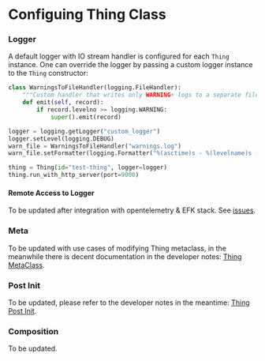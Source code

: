 # Configuing Thing Class

### Logger

A default logger with IO stream handler is configured for each `Thing` instance. One can override the logger by passing a custom logger instance to the `Thing` constructor:

```py title="Custom Logger" linenums="1" hl_lines="12"
class WarningsToFileHandler(logging.FileHandler):
    """Custom handler that writes only WARNING+ logs to a separate file."""
    def emit(self, record):
        if record.levelno >= logging.WARNING:
            super().emit(record)

logger = logging.getLogger("custom_logger")
logger.setLevel(logging.DEBUG)
warn_file = WarningsToFileHandler("warnings.log")
warn_file.setFormatter(logging.Formatter("%(asctime)s - %(levelname)s - %(message)s"))

thing = Thing(id="test-thing", logger=logger)
thing.run_with_http_server(port=9000)
```

#### Remote Access to Logger

To be updated after integration with opentelemetry & EFK stack. See [issues](https://github.com/hololinked-dev/hololinked/issues?q=is%3Aissue%20state%3Aopen%20milestone%3A%22logging%2C%20metrics%20and%20traces%22).

<!--

To stream the logs remotely, specify `remote_access_handler=True` while instantiating the `Thing`.

```py title="Remote Logger" linenums="1"
thing = Thing(id="test-thing", remote_accessible_logger=True)
thing.run_with_http_server(port=9000)
```

or while defining the `Thing` class:

```py title="Remote Logger" linenums="1"
class MyThing(Thing):
    """Example Thing with remote accessible logger."""
    remote_accessible_logger = True
```

The logger will be accessible under:

Endpoint | Description
--- | ---
`http(s)://<host>:<port>/<thing_id>/logger/logs` | all logs
`http(s)://<host>:<port>/<thing_id>/logger/logs/debug` | debug logs and above -->

### Meta

To be updated with use cases of modifying Thing metaclass, in the meanwhile there is decent documentation in
the developer notes: [Thing MetaClass](../../design/metaclasses.md#metaclasses).

### Post Init

To be updated, please refer to the developer notes in the meantime: [Thing Post Init](../../design/metaclasses.md#__post_init__-method).

<!-- `Thing` classes define a `__post_init__` method which is invoked after loading properties from a database.
All initialization logic which depend on database loaded properties can placed in this method:

```py title="Post Init" linenums="1"

class MyThing(Thing):

    def __post_init__(self):
        super().__post_init__() # dont forget to call parent
        self.logger.info("Thing initialized with properties from DB")
```
-->

### Composition

To be updated.
